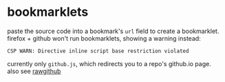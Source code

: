 # bookmarklets

paste the source code into a bookmark's `url` field to create a bookmarklet.
firefox + github won't run bookmarklets, showing a warning instead:

    CSP WARN: Directive inline script base restriction violated

currently only `github.js`, which redirects you to a repo's github.io page.
also see [rawgithub](https://github.com/rgrove/rawgithub)
